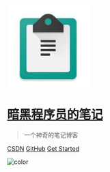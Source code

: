 ![logo](images/logo.jpg)

# [暗黑程序员的笔记](/)

> 一个神奇的笔记博客

[CSDN](https://blog.csdn.net/wyansai)
[GitHub](https://github.com/wyanlord)
[Get Started](/README.md?)

<!-- 背景色 -->
![color](#FFFFFF)